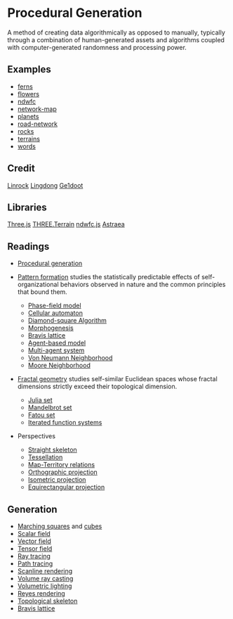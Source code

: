 # Procedural Generation

A method of creating data algorithmically as opposed to manually, typically through a combination of human-generated assets and algorithms coupled with computer-generated randomness and processing power.

## Examples

* [ferns](https://hiiambradkim.github.io/sketchbook/progen/ferns)
* [flowers](https://hiiambradkim.github.io/sketchbook/progen/flowers)
* [ndwfc](https://hiiambradkim.github.io/sketchbook/progen/ndwfc)
* [network-map](https://hiiambradkim.github.io/sketchbook/progen/network-map)
* [planets](https://hiiambradkim.github.io/sketchbook/progen/planets)
* [road-network](https://hiiambradkim.github.io/sketchbook/progen/road-network)
* [rocks](https://hiiambradkim.github.io/sketchbook/progen/rocks)
* [terrains](https://hiiambradkim.github.io/sketchbook/progen/terragen)
* [words](https://hiiambradkim.github.io/sketchbook/progen/words)

## Credit

[Linrock](https://codepen.io/linrock/pen/tBefH)
[Lingdong](https://lingdong-.github.io/nonflowers)
[Ge1doot](https://codepen.io/ge1doot/pen/EKxoqy])

## Libraries

[Three.js](https://github.com/mrdoob/three.js)
[THREE.Terrain](https://icecreamyou.github.io/THREE.Terrain)
[ndwfc.js](https://github.com/LingDong-/ndwfc)
[Astraea](https://twitter.com/astraea_yk)

## Readings

  * [Procedural generation](https://en.wikipedia.org/wiki/Procedural_generation)

* [Pattern formation](https://en.wikipedia.org/wiki/Pattern_formation) studies the statistically predictable effects of self-organizational behaviors observed in nature and the common principles that bound them.

  * [Phase-field model](https://en.wikipedia.org/wiki/Phase-field_model)
  * [Cellular automaton](https://en.wikipedia.org/wiki/Cellular_automaton)
  * [Diamond-square Algorithm](https://en.wikipedia.org/wiki/Diamond-square_algorithm)
  * [Morphogenesis](https://en.wikipedia.org/wiki/Morphogenesis)
  * [Bravis lattice](https://en.wikipedia.org/wiki/Bravais_lattice)
  * [Agent-based model](https://en.wikipedia.org/wiki/Agent-based_model)
  * [Multi-agent system](https://en.wikipedia.org/wiki/Multi-agent_system)
  * [Von Neumann Neighborhood](https://en.wikipedia.org/wiki/Von_Neumann_neighborhood)
  * [Moore Neighborhood](https://en.wikipedia.org/wiki/Moore_neighborhood)

* [Fractal geometry](https://en.wikipedia.org/wiki/Fractal) studies self-similar Euclidean spaces whose fractal dimensions strictly exceed their topological dimension.

  * [Julia set](https://en.wikipedia.org/wiki/Julia_set)
  * [Mandelbrot set](https://en.wikipedia.org/wiki/Mandelbrot_set)
  * [Fatou set](https://en.wikipedia.org/wiki/Fatou_set)
  * [Iterated function systems](https://en.wikipedia.org/wiki/Iterated_function_system)

* Perspectives

  * [Straight skeleton](https://en.wikipedia.org/wiki/Straight_skeleton)
  * [Tessellation](https://en.wikipedia.org/wiki/Tessellation)
  * [Map-Territory relations](https://en.wikipedia.org/wiki/Map%E2%80%93territory_relation)
  * [Orthographic projection](https://en.wikipedia.org/wiki/Orthographic_projection)
  * [Isometric projection](https://en.wikipedia.org/wiki/Isometric_projection)
  * [Equirectangular projection](https://en.wikipedia.org/wiki/Equirectangular_projection)

## Generation

* [Marching squares](https://en.wikipedia.org/wiki/Marching_squares) and [cubes](https://en.wikipedia.org/wiki/Marching_cubes)
* [Scalar field](https://en.wikipedia.org/wiki/Scalar_field)
* [Vector field](https://en.wikipedia.org/wiki/Vector_field)
* [Tensor field](https://en.wikipedia.org/wiki/Tensor_field)
* [Ray tracing](https://en.wikipedia.org/wiki/Ray_tracing_(graphics))
* [Path tracing](https://en.wikipedia.org/wiki/Path_tracing)
* [Scanline rendering](https://en.wikipedia.org/wiki/Scanline_rendering)
* [Volume ray casting](https://en.wikipedia.org/wiki/Volume_ray_casting)
* [Volumetric lighting](https://en.wikipedia.org/wiki/Volumetric_lighting)
* [Reyes rendering](https://en.wikipedia.org/wiki/Reyes_rendering)
* [Topological skeleton](https://en.wikipedia.org/wiki/Topological_skeleton)
* [Bravis lattice](https://en.wikipedia.org/wiki/Bravais_lattice)
